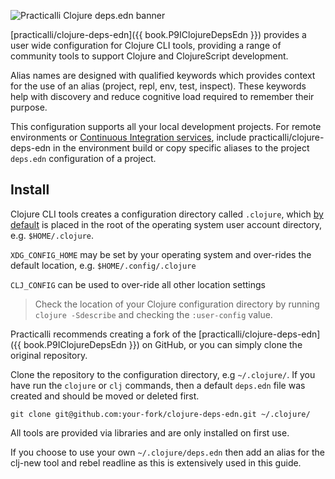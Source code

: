 ![Practicalli Clojure deps.edn banner](https://raw.githubusercontent.com/practicalli/graphic-design/live/practicalli-clojure-deps.png)

[practicalli/clojure-deps-edn]({{ book.P9IClojureDepsEdn }}) provides a user wide configuration for Clojure CLI tools, providing a range of community tools to support Clojure and ClojureScript development.

Alias names are designed with qualified keywords which provides context for the use of an alias (project, repl, env, test, inspect). These keywords help with discovery and reduce cognitive load required to remember their purpose.

This configuration supports all your local development projects.  For remote environments or [Continuous Integration services](/continuous-integration/), include practicalli/clojure-deps-edn in the environment build or copy specific aliases to the project `deps.edn` configuration of a project.



## Install
Clojure CLI tools creates a configuration directory called `.clojure`, which [by default](https://clojure.org/reference/deps_and_cli#_deps_edn_sources) is placed in the root of the operating system user account directory, e.g. `$HOME/.clojure`.

`XDG_CONFIG_HOME` may be set by your operating system and over-rides the default location, e.g. `$HOME/.config/.clojure`

`CLJ_CONFIG` can be used to over-ride all other location settings

> Check the location of your Clojure configuration directory by running `clojure -Sdescribe` and checking the `:user-config` value.

Practicalli recommends creating a fork of the [practicalli/clojure-deps-edn]({{ book.P9IClojureDepsEdn }}) on GitHub, or you can simply clone the original repository.

Clone the repository to the configuration directory, e.g `~/.clojure/`.  If you have run the `clojure` or `clj` commands, then a default `deps.edn` file was created and should be moved or deleted first.

```shell
git clone git@github.com:your-fork/clojure-deps-edn.git ~/.clojure/
```

All tools are provided via libraries and are only installed on first use.

If you choose to use your own `~/.clojure/deps.edn` then add an alias for the clj-new tool and rebel readline as this is extensively used in this guide.
